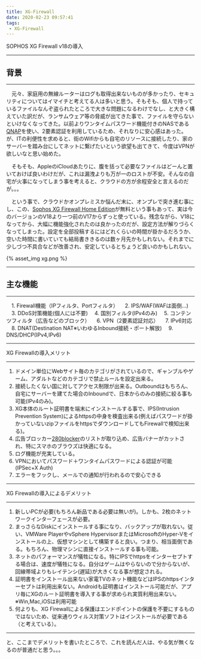 ```yaml
---
title: XG-Firewall
date: 2020-02-23 09:57:41
tags:
 - XG-Firewall
---
```


SOPHOS XG Firewall v18の導入

---

## 背景

---

　元々、家庭用の無線ルーターはログも取得出来ないものが多かったり、セキュリティについてはイマイチと考えてる人は多いと思う。そもそも、個人で持っているファイルなんぞ盗られたところで大きな問題になるわけでなし、と大きく構えていた訳だが、ランサムウェア等の脅威が出てきた事で、ファイルを守らないといけなくなってきた。以前よりワンタイムパスワード機能付きのNASである[QNAP](https://www.qnap.com/ja-jp/)を使い、2要素認証を利用しているため、それなりに安心感はあった。が、ITの利便性を求めると、街のWifiからも自宅のリソースに接続したり、家のサーバーを踏み台にしてネットに繋げたいという欲望も出てきて、今度はVPNが欲しいなと思い始めた。

　そもそも、AppleのiCloudあたりに、腹を括って必要なファイルはどーんと置いておけば良いわけだが、これは漏洩よりも万が一のロストが不安。そんなの自宅が火事になってしまう事を考えると、クラウドの方が余程安全と言えるのだが。。。

　という事で、クラウドかオンプレミスか悩んだ末に、オンプレで突き進む事にし、この、[Sophos XG Firewall Home Edition](https://www.sophos.com/ja-jp/products/free-tools.aspx)が無料という事もあって、実は今のバージョンのV18より一つ前のV17からずっと使っている。残念ながら、V18になってから、大幅に機能強化されたのは良かったのだが、設定方法が解りづらくなってしまった。設定を全部投稿するにはどれくらいの時間が掛かるだろうか、空いた時間に書いていても結局書ききるのは数ヶ月先かもしれない。それまでに少しづつ不具合などが改善され、安定しているとちょうど良いのかもしれない。

{% asset_img xg.png %}

---

## 主な機能

---



 　1. Firewall機能（IPフィルタ、Portフィルタ）
  　2. IPS/WAF(WAFは面倒...)
  　3. DDoS対策機能(個人には不要)
  　4. 国別フィルタ(IPv4のみ)
  　5. コンテンツフィルタ（広告などのブロック）
  　6. VPN（2要素認証対応）
  　7. IPv6対応
  　8. DNAT(Destination NAT※いわゆるInbound接続・ポート解放)
  　9. DNS/DHCP(IPv4,IPv6)



---

XG Firewallの導入メリット

---

1. ドメイン単位にWebサイト毎のカテゴリがされているので、ギャンブルやゲーム、アダルトなどのカテゴリで禁止ルールを設定出来る。
2. 接続したくない国に対してアクセス制限が出来る。Outboundはもちろん、自宅にサーバーを建てた場合のInboundで、日本からのみの接続に絞る事も可能(IPv4のみ)。
3. XG本体のルート証明書を端末にインストールする事で、IPS(Intrusion Prevention System)によるhttpsの中身を検査出来る(例えばパスワードが掛かっていないzipファイルをhttpsでダウンロードしてもFirewallで検知出来る)。
4. 広告ブロッカー[280blocker](https://280blocker.net)のリストが取り込め、広告バナーがカットされ、特にスマホのブラウズは快適になる。
5. ログ機能が充実している。
6. VPNにおいてパスワード＋ワンタイムパスワードによる認証が可能(IPSec+X Auth)
7. エラーをフックし、メールでの通知が行われるので安心できる



---

XG Firewallの導入によるデメリット

---

1. 新しいPCが必要(もちろん新品である必要は無いが)。しかも、2枚のネットワークインターフェースが必要。
2. まっさらなDiskにインストールする事になり、バックアップが取れない。従い、VMWare PlayerやvSphere HypervisorまたはMicrosoftのHyper-Vをインストールの上、仮想マシンとして構築すると良い。つまり、相当面倒である。もちろん、物理マシンに直接インストールする事も可能。
3. ネットのパフォーマンスが犠牲になる。特にIPSでhttpsをインターセプトする場合は、速度が犠牲になる。自分はゲームはやらないので分からないが、回線帯域よりもレイテンシ(遅延)が大きくなる事が想定される。
4. 証明書をインストール出来ない家電TVのネット機能などはIPSのhttpsインターセプトは利用出来ない。Androidも証明書はインストール可能だが、アプリ毎にXGのルート証明書を導入する事が求められ実質利用出来ない。※Win,Mac,iOSは利用可能
5. 何よりも、XG Firewallによる保護はエンドポイントの保護を不要にするものではないため、従来通りウィルス対策ソフトはインストールが必要である（と考えている）。

---

と、ここまでデメリットを書いたところで、これを読んだ人は、やる気が無くなるのが普通だと思う。。。
